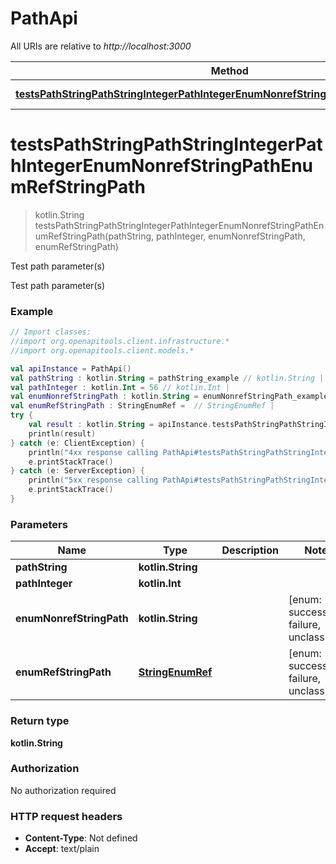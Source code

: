 # PathApi

All URIs are relative to *http://localhost:3000*

Method | HTTP request | Description
------------- | ------------- | -------------
[**testsPathStringPathStringIntegerPathIntegerEnumNonrefStringPathEnumRefStringPath**](PathApi.md#testsPathStringPathStringIntegerPathIntegerEnumNonrefStringPathEnumRefStringPath) | **GET** /path/string/{path_string}/integer/{path_integer}/{enum_nonref_string_path}/{enum_ref_string_path} | Test path parameter(s)


<a id="testsPathStringPathStringIntegerPathIntegerEnumNonrefStringPathEnumRefStringPath"></a>
# **testsPathStringPathStringIntegerPathIntegerEnumNonrefStringPathEnumRefStringPath**
> kotlin.String testsPathStringPathStringIntegerPathIntegerEnumNonrefStringPathEnumRefStringPath(pathString, pathInteger, enumNonrefStringPath, enumRefStringPath)

Test path parameter(s)

Test path parameter(s)

### Example
```kotlin
// Import classes:
//import org.openapitools.client.infrastructure.*
//import org.openapitools.client.models.*

val apiInstance = PathApi()
val pathString : kotlin.String = pathString_example // kotlin.String | 
val pathInteger : kotlin.Int = 56 // kotlin.Int | 
val enumNonrefStringPath : kotlin.String = enumNonrefStringPath_example // kotlin.String | 
val enumRefStringPath : StringEnumRef =  // StringEnumRef | 
try {
    val result : kotlin.String = apiInstance.testsPathStringPathStringIntegerPathIntegerEnumNonrefStringPathEnumRefStringPath(pathString, pathInteger, enumNonrefStringPath, enumRefStringPath)
    println(result)
} catch (e: ClientException) {
    println("4xx response calling PathApi#testsPathStringPathStringIntegerPathIntegerEnumNonrefStringPathEnumRefStringPath")
    e.printStackTrace()
} catch (e: ServerException) {
    println("5xx response calling PathApi#testsPathStringPathStringIntegerPathIntegerEnumNonrefStringPathEnumRefStringPath")
    e.printStackTrace()
}
```

### Parameters

Name | Type | Description  | Notes
------------- | ------------- | ------------- | -------------
 **pathString** | **kotlin.String**|  |
 **pathInteger** | **kotlin.Int**|  |
 **enumNonrefStringPath** | **kotlin.String**|  | [enum: success, failure, unclassified]
 **enumRefStringPath** | [**StringEnumRef**](.md)|  | [enum: success, failure, unclassified]

### Return type

**kotlin.String**

### Authorization

No authorization required

### HTTP request headers

 - **Content-Type**: Not defined
 - **Accept**: text/plain

